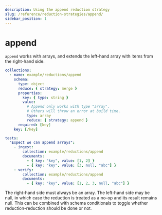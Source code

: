 ```yaml
---
description: Using the append reduction strategy
slug: /reference/reduction-strategies/append/
sidebar_position: 1
---
```


# append

`append` works with arrays, and extends the left-hand array with items from the right-hand side.

```yaml
collections:
  - name: example/reductions/append
    schema:
      type: object
      reduce: { strategy: merge }
      properties:
        key: { type: string }
        value:
          # Append only works with type "array".
          # Others will throw an error at build time.
          type: array
          reduce: { strategy: append }
      required: [key]
    key: [/key]

tests:
  "Expect we can append arrays":
    - ingest:
        collection: example/reductions/append
        documents:
          - { key: "key", value: [1, 2] }
          - { key: "key", value: [3, null, "abc"] }
    - verify:
        collection: example/reductions/append
        documents:
          - { key: "key", value: [1, 2, 3, null, "abc"] }
```

The right-hand side must always be an array. The left-hand side may be null, in which case the reduction is treated as a no-op and its result remains null. This can be combined with schema conditionals to toggle whether reduction-reduction should be done or not.
